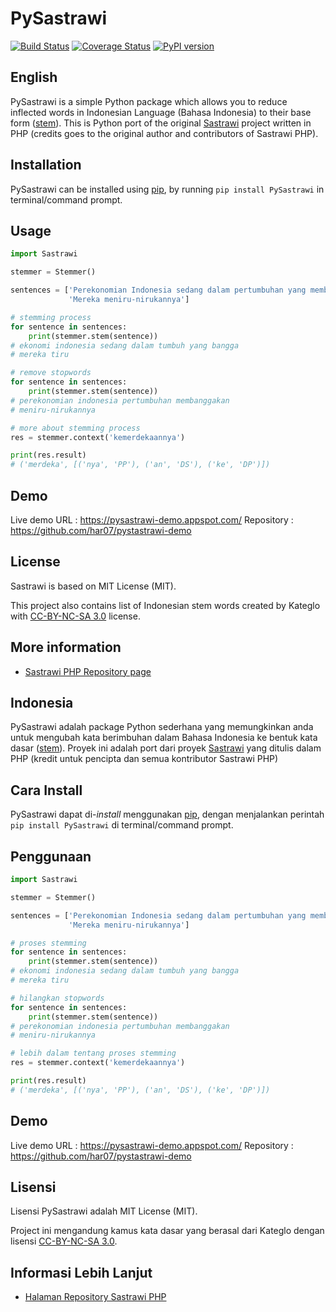 # PySastrawi

[![Build Status](https://travis-ci.org/har07/PySastrawi.svg?branch=master)](https://travis-ci.org/har07/PySastrawi)
[![Coverage Status](https://coveralls.io/repos/github/har07/PySastrawi/badge.svg?branch=master)](https://coveralls.io/github/har07/PySastrawi?branch=master)
[![PyPI version](https://badge.fury.io/py/PySastrawi.svg)](https://badge.fury.io/py/PySastrawi)

## English

PySastrawi is a simple Python package which allows you to reduce inflected words in Indonesian Language (Bahasa Indonesia) to their base form ([stem](http://en.wikipedia.org/wiki/Stemming)). This is Python port of the original [Sastrawi](https://github.com/sastrawi/sastrawi) project written in PHP (credits goes to the original author and contributors of Sastrawi PHP).

Installation
------------
PySastrawi can be installed using [pip](https://docs.python.org/3.6/installing/index.html), by running `pip install PySastrawi` in terminal/command prompt.

Usage
------

```python
import Sastrawi

stemmer = Stemmer()

sentences = ['Perekonomian Indonesia sedang dalam pertumbuhan yang membanggakan',
             'Mereka meniru-nirukannya']

# stemming process
for sentence in sentences:
    print(stemmer.stem(sentence))
# ekonomi indonesia sedang dalam tumbuh yang bangga
# mereka tiru

# remove stopwords
for sentence in sentences:
    print(stemmer.stem(sentence))
# perekonomian indonesia pertumbuhan membanggakan
# meniru-nirukannya

# more about stemming process
res = stemmer.context('kemerdekaannya')

print(res.result)
# ('merdeka', [('nya', 'PP'), ('an', 'DS'), ('ke', 'DP')])

```

Demo
--------

Live demo URL : https://pysastrawi-demo.appspot.com/
Repository : https://github.com/har07/pystastrawi-demo

License
--------

Sastrawi is based on MIT License (MIT).

This project also contains list of Indonesian stem words created by Kateglo
with [CC-BY-NC-SA 3.0](http://creativecommons.org/licenses/by-nc-sa/3.0/) license.

More information
----------------------

- [Sastrawi PHP Repository page](https://github.com/sastrawi/sastrawi)


## Indonesia

PySastrawi adalah package Python sederhana yang memungkinkan anda untuk mengubah kata berimbuhan dalam Bahasa Indonesia ke bentuk kata dasar ([stem](http://en.wikipedia.org/wiki/Stemming)). Proyek ini adalah port dari proyek [Sastrawi](https://github.com/sastrawi/sastrawi) yang ditulis dalam PHP (kredit untuk pencipta dan semua kontributor Sastrawi PHP)

Cara Install
-------------

PySastrawi dapat di-*install* menggunakan [pip](https://docs.python.org/3.6/installing/index.html), dengan menjalankan perintah `pip install PySastrawi` di terminal/command prompt.

Penggunaan
-----------

```python
import Sastrawi

stemmer = Stemmer()

sentences = ['Perekonomian Indonesia sedang dalam pertumbuhan yang membanggakan',
             'Mereka meniru-nirukannya']

# proses stemming
for sentence in sentences:
    print(stemmer.stem(sentence))
# ekonomi indonesia sedang dalam tumbuh yang bangga
# mereka tiru

# hilangkan stopwords
for sentence in sentences:
    print(stemmer.stem(sentence))
# perekonomian indonesia pertumbuhan membanggakan
# meniru-nirukannya

# lebih dalam tentang proses stemming
res = stemmer.context('kemerdekaannya')

print(res.result)
# ('merdeka', [('nya', 'PP'), ('an', 'DS'), ('ke', 'DP')])
```

Demo
--------

Live demo URL : https://pysastrawi-demo.appspot.com/
Repository : https://github.com/har07/pystastrawi-demo

Lisensi
--------

Lisensi PySastrawi adalah MIT License (MIT).

Project ini mengandung kamus kata dasar yang berasal dari Kateglo dengan lisensi
[CC-BY-NC-SA 3.0](http://creativecommons.org/licenses/by-nc-sa/3.0/).

Informasi Lebih Lanjut
----------------------

- [Halaman Repository Sastrawi PHP](https://github.com/sastrawi/sastrawi)
